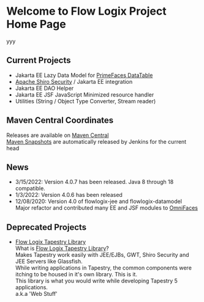 # Welcome to Flow Logix Project Home Page #

yyy

## Current Projects ##
  * Jakarta EE Lazy Data Model for <a href="https://www.primefaces.org">PrimeFaces DataTable</a>
  * <a href="https://shiro.apache.org">Apache Shiro Security</a> / Jakarta EE integration
  * Jakarta EE DAO Helper
  * Jakarta EE JSF JavaScript Minimized resource handler
  * Utilities (String / Object Type Converter, Stream reader)

## Maven Central Coordinates ##
Releases are available on [Maven Central](https://search.maven.org/search?q=g:com.flowlogix)  
[Maven Snapshots](https://oss.sonatype.org/content/repositories/snapshots/com/flowlogix/) are automatically released by Jenkins for the current head

## News ##

- 3/15/2022: Version 4.0.7 has been released. Java 8 through 18 compatible.
- 1/3/2022: Version 4.0.6 has been released
- 12/08/2020: Version 4.0 of flowlogix-jee and flowlogix-datamodel  
Major refactor and contributed many EE and JSF modules to [OmniFaces](https://omnifaces.org)

## Deprecated Projects ##
  * [Flow Logix Tapestry Library](wiki/TapestryLibrary)  
What is [Flow Logix Tapestry Library](wiki/TapestryLibrary)? <br>
Makes Tapestry work easily with JEE/EJBs, GWT, Shiro Security and JEE Servers like Glassfish.<br>
While writing applications in Tapestry, the common components were itching to be housed in it's own library. This is it.<br>
This library is what you would write while developing Tapestry 5 applications.<br>
a.k.a 'Web Stuff'</li></ul>
